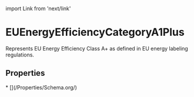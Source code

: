 import Link from 'next/link'

# EUEnergyEfficiencyCategoryA1Plus

Represents EU Energy Efficiency Class A+ as defined in EU energy labeling regulations.

## Properties

<Grid>
* [](/Properties/Schema.org/)

</Grid>

